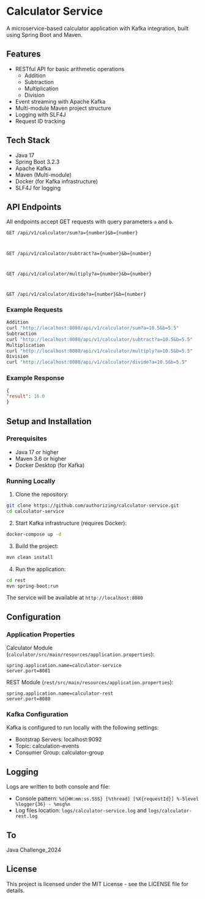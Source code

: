 # Calculator Service

A microservice-based calculator application with Kafka integration, built using Spring Boot and Maven.

## Features

- RESTful API for basic arithmetic operations
  - Addition
  - Subtraction
  - Multiplication
  - Division
- Event streaming with Apache Kafka
- Multi-module Maven project structure
- Logging with SLF4J
- Request ID tracking

## Tech Stack

- Java 17
- Spring Boot 3.2.3
- Apache Kafka
- Maven (Multi-module)
- Docker (for Kafka infrastructure)
- SLF4J for logging

## API Endpoints

All endpoints accept GET requests with query parameters `a` and `b`.

`GET /api/v1/calculator/sum?a={number}&b={number}`
#
`GET /api/v1/calculator/subtract?a={number}&b={number}`
#
`GET /api/v1/calculator/multiply?a={number}&b={number}`
#
`GET /api/v1/calculator/divide?a={number}&b={number}`

### Example Requests

```bash
Addition
curl "http://localhost:8080/api/v1/calculator/sum?a=10.5&b=5.5"
Subtraction
curl "http://localhost:8080/api/v1/calculator/subtract?a=10.5&b=5.5"
Multiplication
curl "http://localhost:8080/api/v1/calculator/multiply?a=10.5&b=5.5"
Division
curl "http://localhost:8080/api/v1/calculator/divide?a=10.5&b=5.5"
```

### Example Response
```json
{
"result": 16.0
}
```

## Setup and Installation

### Prerequisites

- Java 17 or higher
- Maven 3.6 or higher
- Docker Desktop (for Kafka)

### Running Locally

1. Clone the repository:

```bash
git clone https://github.com/authorizing/calculator-service.git
cd calculator-service
```

2. Start Kafka infrastructure (requires Docker):

```bash
docker-compose up -d
```

3. Build the project:

```bash
mvn clean install
```

4. Run the application:

```bash
cd rest
mvn spring-boot:run
```


The service will be available at `http://localhost:8080`

## Configuration

### Application Properties

Calculator Module (`calculator/src/main/resources/application.properties`):

```properties
spring.application.name=calculator-service
server.port=8081
```

REST Module (`rest/src/main/resources/application.properties`):

```properties
spring.application.name=calculator-rest
server.port=8080
```


### Kafka Configuration

Kafka is configured to run locally with the following settings:
- Bootstrap Servers: localhost:9092
- Topic: calculation-events
- Consumer Group: calculator-group

## Logging

Logs are written to both console and file:
- Console pattern: `%d{HH:mm:ss.SSS} [%thread] [%X{requestId}] %-5level %logger{36} - %msg%n`
- Log files location: `logs/calculator-service.log` and `logs/calculator-rest.log`

## To
Java Challenge_2024

## License

This project is licensed under the MIT License - see the LICENSE file for details.
